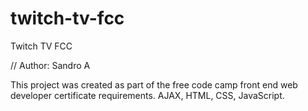 # twitch-tv-fcc
Twitch TV FCC

// Author: Sandro A

This project was created as part of the free code camp front end web developer certificate requirements. AJAX, HTML, CSS, JavaScript.
